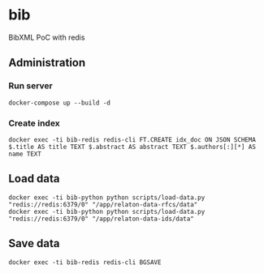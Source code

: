 # bib
BibXML PoC with redis

## Administration
### Run server
```
docker-compose up --build -d
```

### Create index

```
docker exec -ti bib-redis redis-cli FT.CREATE idx_doc ON JSON SCHEMA $.title AS title TEXT $.abstract AS abstract TEXT $.authors[:][*] AS name TEXT
```

## Load data
```
docker exec -ti bib-python python scripts/load-data.py "redis://redis:6379/0" "/app/relaton-data-rfcs/data"
docker exec -ti bib-python python scripts/load-data.py "redis://redis:6379/0" "/app/relaton-data-ids/data"
```

## Save data
```
docker exec -ti bib-redis redis-cli BGSAVE
```
